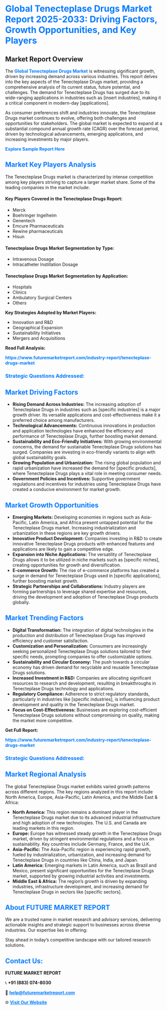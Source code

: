 <h1 style="color: #007BFF;">Global Tenecteplase Drugs Market Report 2025-2033: Driving Factors, Growth Opportunities, and Key Players</h1>

<section id="overview">
<h2>Market Report Overview</h2>
<p>The <a href="https://www.futuremarketreport.com/industry-report/tenecteplase-drugs-market" style="color: #007BFF; text-decoration: none;"><strong>Global Tenecteplase Drugs Market</strong></a> is witnessing significant growth, driven by increasing demand across various industries. This report delves into the key aspects of the Tenecteplase Drugs market, providing a comprehensive analysis of its current status, future potential, and challenges. The demand for Tenecteplase Drugs has surged due to its wide-ranging applications in industries such as [insert industries], making it a critical component in modern-day [applications].</p>
<p>As consumer preferences shift and industries innovate, the Tenecteplase Drugs market continues to evolve, offering both challenges and opportunities for stakeholders. The global market is expected to expand at a substantial compound annual growth rate (CAGR) over the forecast period, driven by technological advancements, emerging applications, and increasing investments by major players.</p>
</section>

<section id="overview">
<p><a href="https://www.futuremarketreport.com/request-sample/reportId=62203" style="color: #007BFF; text-decoration: none;"><strong>Explore Sample Report Here</strong></a></p>
</section>

<section id="key-players">
<h2 style="color: #007BFF;">Market Key Players Analysis</h2>
<p>The Tenecteplase Drugs market is characterized by intense competition among key players striving to capture a larger market share. Some of the leading companies in the market include:</p>
<h4>Key Players Covered in the Tenecteplase Drugs Report:</h4>
<ul><li>Merck</li><li>Boehringer Ingelheim</li><li>Genentech</li><li>Emcure Pharmaceuticals</li><li>Rewine pharmaceuticals</li><li>Hisun</li></ul>
<h4>Tenecteplase Drugs Market Segmentation by Type:</h4>
<ul><li>Intravenous Dosage</li><li>Intracatheter Instillation Dosage</li></ul>

<h4>Tenecteplase Drugs Market Segmentation by Application:</h4>
<ul><li>Hospitals</li><li>Clinics</li><li>Ambulatory Surgical Centers</li><li>Others</li></ul>
<p><strong>Key Strategies Adopted by Market Players:</strong></p>
<ul>
<li>Innovation and R&D</li>
<li>Geographical Expansion</li>
<li>Sustainability Initiatives</li>
<li>Mergers and Acquisitions</li>
</ul>
</section>

<section>
<p><strong>Read Full Analysis: </strong></p><a href="https://www.futuremarketreport.com/industry-report/tenecteplase-drugs-market" style="color: #007BFF; text-decoration: none;"><strong>https://www.futuremarketreport.com/industry-report/tenecteplase-drugs-market</strong></a>
<h3 style="color: #007BFF;">Strategic Questions Addressed:</h3>
</section>

<section id="driving-factors">
<h2 style="color: #007BFF;">Market Driving Factors</h2>
<ul>
<li><strong>Rising Demand Across Industries:</strong> The increasing adoption of Tenecteplase Drugs in industries such as [specific industries] is a major growth driver. Its versatile applications and cost-effectiveness make it a preferred choice among manufacturers.</li>
<li><strong>Technological Advancements:</strong> Continuous innovations in production and application technologies have enhanced the efficiency and performance of Tenecteplase Drugs, further boosting market demand.</li>
<li><strong>Sustainability and Eco-Friendly Initiatives:</strong> With growing environmental concerns, the demand for sustainable Tenecteplase Drugs solutions has surged. Companies are investing in eco-friendly variants to align with global sustainability goals.</li>
<li><strong>Growing Population and Urbanization:</strong> The rising global population and rapid urbanization have increased the demand for [specific products], where Tenecteplase Drugs plays a vital role in meeting consumer needs.</li>
<li><strong>Government Policies and Incentives:</strong> Supportive government regulations and incentives for industries using Tenecteplase Drugs have created a conducive environment for market growth.</li>
</ul>
</section>

<section id="growth-opportunities">
<h2 style="color: #007BFF;">Market Growth Opportunities</h2>
<ul>
<li><strong>Emerging Markets:</strong> Developing economies in regions such as Asia-Pacific, Latin America, and Africa present untapped potential for the Tenecteplase Drugs market. Increasing industrialization and urbanization in these regions are key growth drivers.</li>
<li><strong>Innovative Product Development:</strong> Companies investing in R&D to create innovative Tenecteplase Drugs products with enhanced features and applications are likely to gain a competitive edge.</li>
<li><strong>Expansion into Niche Applications:</strong> The versatility of Tenecteplase Drugs allows it to be utilized in niche markets such as [specific niches], creating opportunities for growth and diversification.</li>
<li><strong>E-commerce Growth:</strong> The rise of e-commerce platforms has created a surge in demand for Tenecteplase Drugs used in [specific applications], further boosting market growth.</li>
<li><strong>Strategic Partnerships and Collaborations:</strong> Industry players are forming partnerships to leverage shared expertise and resources, driving the development and adoption of Tenecteplase Drugs products globally.</li>
</ul>
</section>

<section id="trending-factors">
<h2 style="color: #007BFF;">Market Trending Factors</h2>
<ul>
<li><strong>Digital Transformation:</strong> The integration of digital technologies in the production and distribution of Tenecteplase Drugs has improved efficiency and customer satisfaction.</li>
<li><strong>Customization and Personalization:</strong> Consumers are increasingly seeking personalized Tenecteplase Drugs solutions tailored to their specific needs, prompting companies to offer customizable options.</li>
<li><strong>Sustainability and Circular Economy:</strong> The push towards a circular economy has driven demand for recyclable and reusable Tenecteplase Drugs solutions.</li>
<li><strong>Increased Investment in R&D:</strong> Companies are allocating significant resources to research and development, resulting in breakthroughs in Tenecteplase Drugs technology and applications.</li>
<li><strong>Regulatory Compliance:</strong> Adherence to strict regulatory standards, particularly in industries like [specific industries], is influencing product development and quality in the Tenecteplase Drugs market.</li>
<li><strong>Focus on Cost-Effectiveness:</strong> Businesses are exploring cost-efficient Tenecteplase Drugs solutions without compromising on quality, making the market more competitive.</li>
</ul>
</section>

<section>
<p><strong>Get Full Report: </strong></p><a href="https://www.futuremarketreport.com/industry-report/tenecteplase-drugs-market" style="color: #007BFF; text-decoration: none;"><strong>https://www.futuremarketreport.com/industry-report/tenecteplase-drugs-market</strong></a>
<h3 style="color: #007BFF;">Strategic Questions Addressed:</h3>
</section>


<section id="regional-analysis">
<h2 style="color: #007BFF;">Market Regional Analysis</h2>
<p>The global Tenecteplase Drugs market exhibits varied growth patterns across different regions. The key regions analyzed in this report include North America, Europe, Asia-Pacific, Latin America, and the Middle East & Africa:</p>
<ul>
<li><strong>North America:</strong> This region remains a dominant player in the Tenecteplase Drugs market due to its advanced industrial infrastructure and high adoption of new technologies. The U.S. and Canada are leading markets in this region.</li>
<li><strong>Europe:</strong> Europe has witnessed steady growth in the Tenecteplase Drugs market, driven by stringent environmental regulations and a focus on sustainability. Key countries include Germany, France, and the U.K.</li>
<li><strong>Asia-Pacific:</strong> The Asia-Pacific region is experiencing rapid growth, fueled by industrialization, urbanization, and increasing demand for Tenecteplase Drugs in countries like China, India, and Japan.</li>
<li><strong>Latin America:</strong> Emerging markets in Latin America, such as Brazil and Mexico, present significant opportunities for the Tenecteplase Drugs market, supported by growing industrial activities and investments.</li>
<li><strong>Middle East & Africa:</strong> The region’s growth is driven by expanding industries, infrastructure development, and increasing demand for Tenecteplase Drugs in sectors like [specific sectors].</li>
</ul>
</section>

<footer>
<h2 style="color: #007BFF;">About FUTURE MARKET REPORT</h2>
<p>We are a trusted name in market research and advisory services, delivering actionable insights and strategic support to businesses across diverse industries. Our expertise lies in offering:</p>

<p>Stay ahead in today’s competitive landscape with our tailored research solutions.</p>

<h2 style="color: #007BFF;">Contact Us:</h2>
<p><strong>FUTURE MARKET REPORT</strong></p>
<p>📞 <strong>+91 (883) 074-8030</strong></p>
<p>📧 <strong><a href="mailto:help@futuremarketreport.com" style="color: #007BFF;">help@futuremarketreport.com</a></strong></p>
<p>🌐 <strong><a href="https://www.futuremarketreport.com/" style="color: #007BFF;">Visit Our Website</a></strong></p>
</footer>